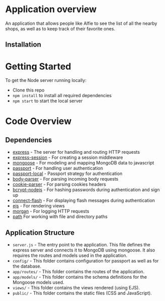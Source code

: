 # Application overview

An application that allows people like Alfie to see the list of all the nearby shops, as well as to keep track of their favorite ones.

## Installation

# Getting Started

To get the Node server running locally:

- Clone this repo
- `npm install` to install all required dependencies
- `npm start` to start the local server

# Code Overview

## Dependencies

- [express](https://github.com/expressjs/express) - The server for handling and routing HTTP requests
- [express-session](https://github.com/expressjs/session) - For creating a session middleware
- [mongoose](https://github.com/Automattic/mongoose) - For modeling and mapping MongoDB data to javascript 
- [passport](https://github.com/jaredhanson/passport) - For handling user authentication
- [passport-local](https://github.com/jaredhanson/passport-local) - Passport strategy for authentication
- [body-parser](https://github.com/expressjs/body-parser) - For parsing incoming body requests
- [cookie-parser](https://github.com/expressjs/cookie-parser) - For parsing cookies headers
- [bcrypt-nodejs](https://github.com/kelektiv/node.bcrypt.js) - For hashing passwords during authentication and sign up
- [connect-flash](https://github.com/jaredhanson/connect-flash) - For displaying flash messages during authentication
- [ejs](https://github.com/tj/ejs) - For rendering views
- [morgan](https://github.com/expressjs/morgan) - For logging HTTP requests
- [path](https://github.com/jinder/path) For working with file and directory paths


## Application Structure

- `server.js` - The entry point to the application. This file defines the express server and connects it to MongoDB using mongoose. It also requires the routes and models used in the application.
- `config/` - This folder contains configuration for passport as well as for the database.
- `app/routes/` - This folder contains the routes of the application.
- `app/models/` - This folder contains the schema definitions for the Mongoose models used.
- `views/` - This folder contains the views rendered (using EJS).
- `public/` - This folder contains the static files (CSS and JavaScript).
